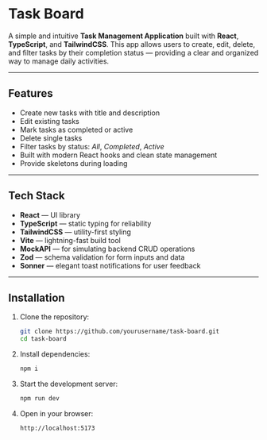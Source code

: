 # Task Board

A simple and intuitive **Task Management Application** built with **React**, **TypeScript**, and **TailwindCSS**.
This app allows users to create, edit, delete, and filter tasks by their completion status — providing a clear and organized way to manage daily activities.

---

## Features

- Create new tasks with title and description
- Edit existing tasks
- Mark tasks as completed or active
- Delete single tasks
- Filter tasks by status: _All_, _Completed_, _Active_
- Built with modern React hooks and clean state management
- Provide skeletons during loading

---

## Tech Stack

- **React** — UI library
- **TypeScript** — static typing for reliability
- **TailwindCSS** — utility-first styling
- **Vite** — lightning-fast build tool
- **MockAPI** — for simulating backend CRUD operations
- **Zod** — schema validation for form inputs and data
- **Sonner** — elegant toast notifications for user feedback

---

## Installation

1. Clone the repository:

   ```bash
   git clone https://github.com/yourusername/task-board.git
   cd task-board
   ```

2. Install dependencies:

   ```bash
   npm i
   ```

3. Start the development server:

   ```bash
   npm run dev
   ```

4. Open in your browser:

   ```bash
   http://localhost:5173
   ```
